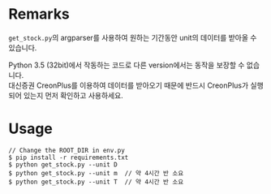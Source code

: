 # Remarks
`get_stock.py`의 argparser를 사용하여 원하는 기간동안 unit의 데이터를 받아올 수 있습니다.

Python 3.5 (32bit)에서 작동하는 코드로 다른 version에서는 동작을 보장할 수 없습니다.  
대신증권 CreonPlus를 이용하여 데이터를 받아오기 때문에 반드시 CreonPlus가 실행되어 있는지 먼저 확인하고 사용하세요.


# Usage
```
// Change the ROOT_DIR in env.py
$ pip install -r requirements.txt
$ python get_stock.py --unit D
$ python get_stock.py --unit m  // 약 4시간 반 소요
$ python get_stock.py --unit T  // 약 4시간 반 소요
```